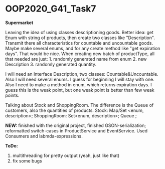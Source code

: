 # OOP2020_G41_Task7
**Supermarket**

Leaving the idea of using classes descriptioning goods. Better idea: get Enum with string of products, then create two classes like "Description".
Transmit there all characteristics for countable and uncountable goods. Maybe make several enums, and for any create method like "get expiration days".
That would be nice.
When creating new batch of productType, all that needed are just:
    1. randomly generated name from enum
    2. new Description
    3. randomly generated quantity.
   
I will need an Interface Description, two classes: Countable&Uncountable. Also I will need several enums. I guess for beginning I will stay with one.
Also I need to make a method in enum, which returns expiration days. I guess this is the weak point, but one weak point is better than few weak points.

Talking about Stock and ShoppingRoom. The difference is the Queue of customers, also the quantities of products.
Stock: Map/Set <enum, description>;
ShoppingRoom: Set<enum, description>; Queue <Customers>;

**NEW:** finished with the original project, finished GSON-serialization; reformatted switch-cases in ProductService and EventService. Used Consumers and labmda-expressions.

**ToDo:**
1. multithreading for pretty output (yeah, just like that)
2. fix some bugs
